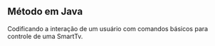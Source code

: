 ## Método em Java

 Codificando a interação de um usuário com comandos básicos para controle de uma SmartTv.